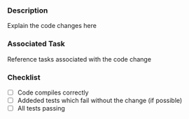 ### Description
Explain the code changes here

### Associated Task
Reference tasks associated with the code change

### Checklist
- [ ] Code compiles correctly
- [ ] Addeded tests which fail without the change (if possible)
- [ ] All tests passing

